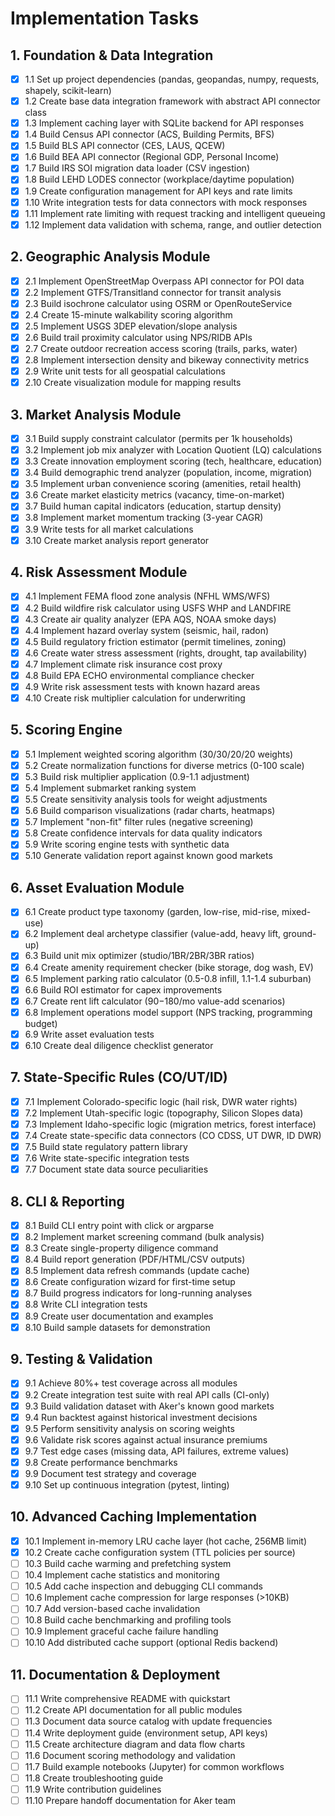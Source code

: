 # Implementation Tasks

## 1. Foundation & Data Integration

- [x] 1.1 Set up project dependencies (pandas, geopandas, numpy, requests, shapely, scikit-learn)
- [x] 1.2 Create base data integration framework with abstract API connector class
- [x] 1.3 Implement caching layer with SQLite backend for API responses
- [x] 1.4 Build Census API connector (ACS, Building Permits, BFS)
- [x] 1.5 Build BLS API connector (CES, LAUS, QCEW)
- [x] 1.6 Build BEA API connector (Regional GDP, Personal Income)
- [x] 1.7 Build IRS SOI migration data loader (CSV ingestion)
- [x] 1.8 Build LEHD LODES connector (workplace/daytime population)
- [x] 1.9 Create configuration management for API keys and rate limits
- [x] 1.10 Write integration tests for data connectors with mock responses
- [x] 1.11 Implement rate limiting with request tracking and intelligent queueing
- [x] 1.12 Implement data validation with schema, range, and outlier detection

## 2. Geographic Analysis Module

- [x] 2.1 Implement OpenStreetMap Overpass API connector for POI data
- [x] 2.2 Implement GTFS/Transitland connector for transit analysis
- [x] 2.3 Build isochrone calculator using OSRM or OpenRouteService
- [x] 2.4 Create 15-minute walkability scoring algorithm
- [x] 2.5 Implement USGS 3DEP elevation/slope analysis
- [x] 2.6 Build trail proximity calculator using NPS/RIDB APIs
- [x] 2.7 Create outdoor recreation access scoring (trails, parks, water)
- [x] 2.8 Implement intersection density and bikeway connectivity metrics
- [x] 2.9 Write unit tests for all geospatial calculations
- [x] 2.10 Create visualization module for mapping results

## 3. Market Analysis Module

- [x] 3.1 Build supply constraint calculator (permits per 1k households)
- [x] 3.2 Implement job mix analyzer with Location Quotient (LQ) calculations
- [x] 3.3 Create innovation employment scoring (tech, healthcare, education)
- [x] 3.4 Build demographic trend analyzer (population, income, migration)
- [x] 3.5 Implement urban convenience scoring (amenities, retail health)
- [x] 3.6 Create market elasticity metrics (vacancy, time-on-market)
- [x] 3.7 Build human capital indicators (education, startup density)
- [x] 3.8 Implement market momentum tracking (3-year CAGR)
- [x] 3.9 Write tests for all market calculations
- [x] 3.10 Create market analysis report generator

## 4. Risk Assessment Module

- [x] 4.1 Implement FEMA flood zone analysis (NFHL WMS/WFS)
- [x] 4.2 Build wildfire risk calculator using USFS WHP and LANDFIRE
- [x] 4.3 Create air quality analyzer (EPA AQS, NOAA smoke days)
- [x] 4.4 Implement hazard overlay system (seismic, hail, radon)
- [x] 4.5 Build regulatory friction estimator (permit timelines, zoning)
- [x] 4.6 Create water stress assessment (rights, drought, tap availability)
- [x] 4.7 Implement climate risk insurance cost proxy
- [x] 4.8 Build EPA ECHO environmental compliance checker
- [x] 4.9 Write risk assessment tests with known hazard areas
- [x] 4.10 Create risk multiplier calculation for underwriting

## 5. Scoring Engine

- [x] 5.1 Implement weighted scoring algorithm (30/30/20/20 weights)
- [x] 5.2 Create normalization functions for diverse metrics (0-100 scale)
- [x] 5.3 Build risk multiplier application (0.9-1.1 adjustment)
- [x] 5.4 Implement submarket ranking system
- [x] 5.5 Create sensitivity analysis tools for weight adjustments
- [x] 5.6 Build comparison visualizations (radar charts, heatmaps)
- [x] 5.7 Implement "non-fit" filter rules (negative screening)
- [x] 5.8 Create confidence intervals for data quality indicators
- [x] 5.9 Write scoring engine tests with synthetic data
- [x] 5.10 Generate validation report against known good markets

## 6. Asset Evaluation Module

- [x] 6.1 Create product type taxonomy (garden, low-rise, mid-rise, mixed-use)
- [x] 6.2 Implement deal archetype classifier (value-add, heavy lift, ground-up)
- [x] 6.3 Build unit mix optimizer (studio/1BR/2BR/3BR ratios)
- [x] 6.4 Create amenity requirement checker (bike storage, dog wash, EV)
- [x] 6.5 Implement parking ratio calculator (0.5-0.8 infill, 1.1-1.4 suburban)
- [x] 6.6 Build ROI estimator for capex improvements
- [x] 6.7 Create rent lift calculator ($90-$180/mo value-add scenarios)
- [x] 6.8 Implement operations model support (NPS tracking, programming budget)
- [x] 6.9 Write asset evaluation tests
- [x] 6.10 Create deal diligence checklist generator

## 7. State-Specific Rules (CO/UT/ID)

- [x] 7.1 Implement Colorado-specific logic (hail risk, DWR water rights)
- [x] 7.2 Implement Utah-specific logic (topography, Silicon Slopes data)
- [x] 7.3 Implement Idaho-specific logic (migration metrics, forest interface)
- [x] 7.4 Create state-specific data connectors (CO CDSS, UT DWR, ID DWR)
- [x] 7.5 Build state regulatory pattern library
- [x] 7.6 Write state-specific integration tests
- [x] 7.7 Document state data source peculiarities

## 8. CLI & Reporting

- [x] 8.1 Build CLI entry point with click or argparse
- [x] 8.2 Implement market screening command (bulk analysis)
- [x] 8.3 Create single-property diligence command
- [x] 8.4 Build report generation (PDF/HTML/CSV outputs)
- [x] 8.5 Implement data refresh commands (update cache)
- [x] 8.6 Create configuration wizard for first-time setup
- [x] 8.7 Build progress indicators for long-running analyses
- [x] 8.8 Write CLI integration tests
- [x] 8.9 Create user documentation and examples
- [x] 8.10 Build sample datasets for demonstration

## 9. Testing & Validation

- [x] 9.1 Achieve 80%+ test coverage across all modules
- [x] 9.2 Create integration test suite with real API calls (CI-only)
- [x] 9.3 Build validation dataset with Aker's known good markets
- [x] 9.4 Run backtest against historical investment decisions
- [x] 9.5 Perform sensitivity analysis on scoring weights
- [x] 9.6 Validate risk scores against actual insurance premiums
- [x] 9.7 Test edge cases (missing data, API failures, extreme values)
- [x] 9.8 Create performance benchmarks
- [x] 9.9 Document test strategy and coverage
- [x] 9.10 Set up continuous integration (pytest, linting)

## 10. Advanced Caching Implementation

- [x] 10.1 Implement in-memory LRU cache layer (hot cache, 256MB limit)
- [x] 10.2 Create cache configuration system (TTL policies per source)
- [ ] 10.3 Build cache warming and prefetching system
- [ ] 10.4 Implement cache statistics and monitoring
- [ ] 10.5 Add cache inspection and debugging CLI commands
- [ ] 10.6 Implement cache compression for large responses (>10KB)
- [ ] 10.7 Add version-based cache invalidation
- [ ] 10.8 Build cache benchmarking and profiling tools
- [ ] 10.9 Implement graceful cache failure handling
- [ ] 10.10 Add distributed cache support (optional Redis backend)

## 11. Documentation & Deployment

- [ ] 11.1 Write comprehensive README with quickstart
- [ ] 11.2 Create API documentation for all public modules
- [ ] 11.3 Document data source catalog with update frequencies
- [ ] 11.4 Write deployment guide (environment setup, API keys)
- [ ] 11.5 Create architecture diagram and data flow charts
- [ ] 11.6 Document scoring methodology and validation
- [ ] 11.7 Build example notebooks (Jupyter) for common workflows
- [ ] 11.8 Create troubleshooting guide
- [ ] 11.9 Write contribution guidelines
- [ ] 11.10 Prepare handoff documentation for Aker team
